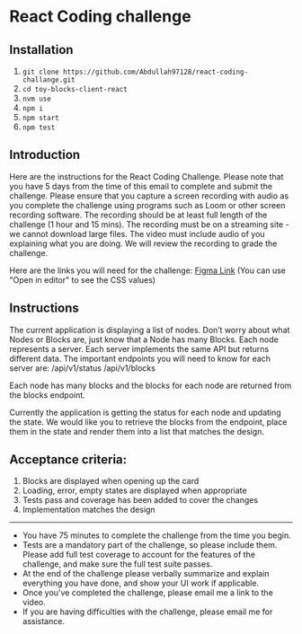 # React Coding challenge

## Installation

1. `git clone https://github.com/Abdullah97128/react-coding-challange.git`
2. `cd toy-blocks-client-react`
3. `nvm use`
4. `npm i`
5. `npm start`
6. `npm test`

## Introduction

Here are the instructions for the React Coding Challenge. Please note that you have 5 days from the time of this email to complete and submit the challenge. Please ensure that you capture a screen recording with audio as you complete the challenge using programs such as Loom or other screen recording software. The recording should be at least full length of the challenge (1 hour and 15 mins). The recording must be on a streaming site - we cannot download large files. The video must include audio of you explaining what you are doing. We will review the recording to grade the challenge.

Here are the links you will need for the challenge:
[Figma Link](https://www.figma.com/proto/CCuZ0sjGQ2CQtKvuENHaF8/React-Hiring-Test?node-id=11%3A26922&scaling=min-zoom)
(You can use "Open in editor" to see the CSS values)

## Instructions

The current application is displaying a list of nodes. Don’t worry about what Nodes or Blocks are, just know that a Node has many Blocks. Each node represents a server. Each server implements the same API but returns different data. The important endpoints you will need to know for each server are:
/api/v1/status
/api/v1/blocks

Each node has many blocks and the blocks for each node are returned from the blocks endpoint.

Currently the application is getting the status for each node and updating the state. We would like you to retrieve the blocks from the endpoint, place them in the state and render them into a list that matches the design.

## Acceptance criteria:
1. Blocks are displayed when opening up the card
2. Loading, error, empty states are displayed when appropriate
3. Tests pass and coverage has been added to cover the changes
4. Implementation matches the design

___

- You have 75 minutes to complete the challenge from the time you begin.
- Tests are a mandatory part of the challenge, so please include them. Please add full test coverage to account for the features of the challenge, and make sure the full test suite passes.
- At the end of the challenge please verbally summarize and explain everything you have done, and show your UI work if applicable.
- Once you’ve completed the challenge, please email me a link to the video.
- If you are having difficulties with the challenge, please email me for assistance.
